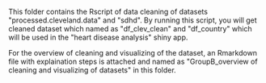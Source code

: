 This folder contains the Rscript of data cleaning of datasets "processed.cleveland.data" and "sdhd".
By running this script, you will get cleaned dataset which named as "df_clev_clean" and "df_country" which will be used in the "heart disease analysis" shiny app.

For the overview of cleaning and visualizing of the dataset, an Rmarkdown file with explaination steps is attached and named as "GroupB_overview of cleaning and visualizing of datasets"  in this folder.
